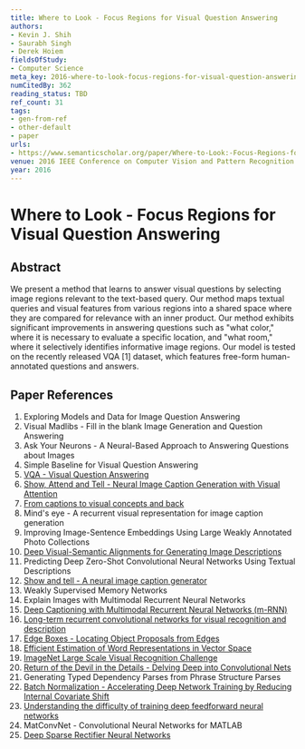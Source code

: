 ```yaml
---
title: Where to Look - Focus Regions for Visual Question Answering
authors:
- Kevin J. Shih
- Saurabh Singh
- Derek Hoiem
fieldsOfStudy:
- Computer Science
meta_key: 2016-where-to-look-focus-regions-for-visual-question-answering
numCitedBy: 362
reading_status: TBD
ref_count: 31
tags:
- gen-from-ref
- other-default
- paper
urls:
- https://www.semanticscholar.org/paper/Where-to-Look:-Focus-Regions-for-Visual-Question-Shih-Singh/175e9bb50cc062c6c1742a5d90c8dfe31d2e4e22?sort=total-citations
venue: 2016 IEEE Conference on Computer Vision and Pattern Recognition (CVPR)
year: 2016
---
```


# Where to Look - Focus Regions for Visual Question Answering

## Abstract

We present a method that learns to answer visual questions by selecting image regions relevant to the text-based query. Our method maps textual queries and visual features from various regions into a shared space where they are compared for relevance with an inner product. Our method exhibits significant improvements in answering questions such as "what color," where it is necessary to evaluate a specific location, and "what room," where it selectively identifies informative image regions. Our model is tested on the recently released VQA [1] dataset, which features free-form human-annotated questions and answers.

## Paper References

1. Exploring Models and Data for Image Question Answering
2. Visual Madlibs - Fill in the blank Image Generation and Question Answering
3. Ask Your Neurons - A Neural-Based Approach to Answering Questions about Images
4. Simple Baseline for Visual Question Answering
5. [VQA - Visual Question Answering](2015-vqa-visual-question-answering)
6. [Show, Attend and Tell - Neural Image Caption Generation with Visual Attention](2015-show-attend-and-tell-neural-image-caption-generation-with-visual-attention)
7. [From captions to visual concepts and back](2015-from-captions-to-visual-concepts-and-back)
8. Mind's eye - A recurrent visual representation for image caption generation
9. Improving Image-Sentence Embeddings Using Large Weakly Annotated Photo Collections
10. [Deep Visual-Semantic Alignments for Generating Image Descriptions](2017-deep-visual-semantic-alignments-for-generating-image-descriptions)
11. Predicting Deep Zero-Shot Convolutional Neural Networks Using Textual Descriptions
12. [Show and tell - A neural image caption generator](2015-show-and-tell-a-neural-image-caption-generator)
13. Weakly Supervised Memory Networks
14. Explain Images with Multimodal Recurrent Neural Networks
15. [Deep Captioning with Multimodal Recurrent Neural Networks (m-RNN)](2015-deep-captioning-with-multimodal-recurrent-neural-networks-m-rnn)
16. [Long-term recurrent convolutional networks for visual recognition and description](2015-long-term-recurrent-convolutional-networks-for-visual-recognition-and-description)
17. [Edge Boxes - Locating Object Proposals from Edges](2014-edge-boxes-locating-object-proposals-from-edges)
18. [Efficient Estimation of Word Representations in Vector Space](2013-efficient-estimation-of-word-representations-in-vector-space)
19. [ImageNet Large Scale Visual Recognition Challenge](2015-imagenet-large-scale-visual-recognition-challenge)
20. [Return of the Devil in the Details - Delving Deep into Convolutional Nets](2014-return-of-the-devil-in-the-details-delving-deep-into-convolutional-nets)
21. Generating Typed Dependency Parses from Phrase Structure Parses
22. [Batch Normalization - Accelerating Deep Network Training by Reducing Internal Covariate Shift](2015-batch-normalization-accelerating-deep-network-training-by-reducing-internal-covariate-shift)
23. [Understanding the difficulty of training deep feedforward neural networks](2010-understanding-the-difficulty-of-training-deep-feedforward-neural-networks)
24. MatConvNet - Convolutional Neural Networks for MATLAB
25. [Deep Sparse Rectifier Neural Networks](2011-deep-sparse-rectifier-neural-networks)
